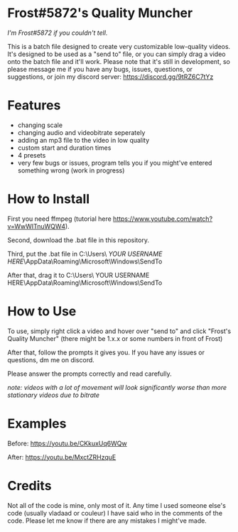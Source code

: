 # Frost#5872's Quality Muncher
*I'm Frost#5872 if you couldn't tell.*

This is a batch file designed to create very customizable low-quality videos. It's designed to be used as a "send to" file, or you can simply drag a video onto the batch file and it'll work. Please note that it's still in development, so please message me if you have any bugs, issues, questions, or suggestions, or join my discord server: https://discord.gg/9tRZ6C7tYz

# Features
 - changing scale
 - changing audio and videobitrate seperately
 - adding an mp3 file to the video in low quality
 - custom start and duration times
 - 4 presets
 - very few bugs or issues, program tells you if you might've entered something wrong (work in progress)
# How to Install
First you need ffmpeg (tutorial here https://www.youtube.com/watch?v=WwWITnuWQW4).

Second, download the .bat file in this repository.

Third, put the .bat file in C:\Users\ *YOUR USERNAME HERE*\AppData\Roaming\Microsoft\Windows\SendTo

After that, drag it to C:\Users\ YOUR USERNAME HERE\AppData\Roaming\Microsoft\Windows\SendTo
# How to Use
To use, simply right click a video and hover over "send to" and click "Frost's Quality Muncher" (there might be 1.x.x or some numbers in front of Frost)

After that, follow the prompts it gives you. If you have any issues or questions, dm me on discord.

Please answer the prompts correctly and read carefully.

*note: videos with a lot of movement will look significantly worse than more stationary videos due to bitrate*

# Examples

Before: https://youtu.be/CKkuxUq6WQw

After: https://youtu.be/MxctZRHzquE
# Credits
Not all of the code is mine, only most of it. Any time I used someone else's code (usually vladaad or couleur) I have said who in the comments of the code. Please let me know if there are any mistakes I might've made.
